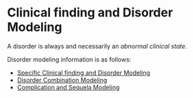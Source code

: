 # Clinical finding and Disorder Modeling

A disorder is always and necessarily an _abnormal clinical state_.

Disorder modeling information is as follows:

* [Specific Clinical finding and Disorder Modeling](../../../../../authoring/clinical-finding-and-disorder/specific-clinical-finding-and-disorder-modeling.md)
* [Disorder Combination Modeling](../../../../../authoring/clinical-finding-and-disorder/disorder-combination-modeling.md)
* [Complication and Sequela Modeling](../../../../../authoring/clinical-finding-and-disorder/complication-and-sequela-modeling.md)
